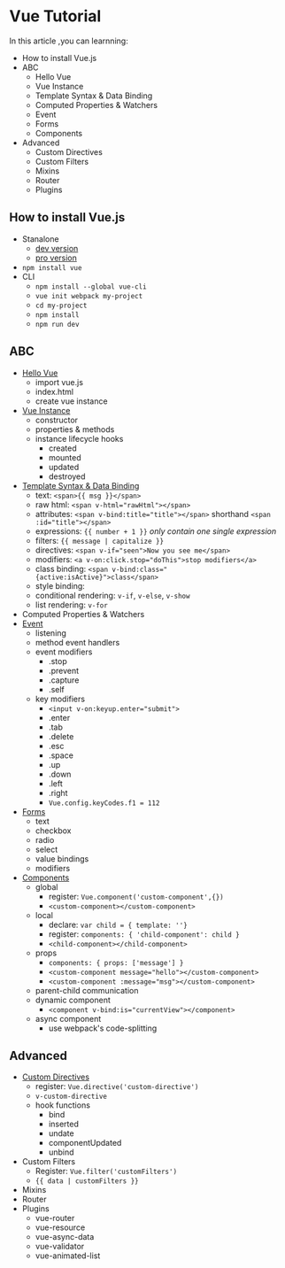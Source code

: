 # Vue Tutorial
In this article ,you can learnning:

* How to install Vue.js
* ABC
    * Hello Vue
    * Vue Instance
    * Template Syntax & Data Binding
    * Computed Properties & Watchers
    * Event
    * Forms
    * Components
* Advanced
    * Custom Directives
    * Custom Filters
    * Mixins
    * Router
    * Plugins

## How to install Vue.js
* Stanalone
    * [dev version](http://vuejs.org/js/vue.js)
    * [pro version](http://vuejs.org/js/vue.min.js)
* `npm install vue`
* CLI
    * `npm install --global vue-cli`
    * `vue init webpack my-project`
    * `cd my-project`
    * `npm install`
    * `npm run dev`

## ABC
* [Hello Vue](src/hello.html)
    * import vue.js
    * index.html
    * create vue instance
* [Vue Instance](src/vue-instance.html)
    * constructor
    * properties & methods
    * instance lifecycle hooks
        * created
        * mounted
        * updated
        * destroyed
* [Template Syntax & Data Binding](src/syntax.html)
    * text: `<span>{{ msg }}</span>`
    * raw html: `<span v-html="rawHtml"></span>`
    * attributes: `<span v-bind:title="title"></span>` shorthand `<span :id="title"></span>`
    * expressions: `{{ number + 1 }}` *only contain one single expression*
    * filters: `{{ message | capitalize }}`
    * directives: `<span v-if="seen">Now you see me</span>`
    * modifiers: `<a v-on:click.stop="doThis">stop modifiers</a>`
    * class binding: `<span v-bind:class="{active:isActive}">class</span>`
    * style binding: 
    * conditional rendering: `v-if`, `v-else`, `v-show`
    * list rendering: `v-for`
* Computed Properties & Watchers
* [Event](src/event.html)
    * listening
    * method event handlers
    * event modifiers
        * .stop
        * .prevent
        * .capture
        * .self
    * key modifiers
        * `<input v-on:keyup.enter="submit">`
        * .enter
        * .tab
        * .delete
        * .esc
        * .space
        * .up
        * .down
        * .left
        * .right
        * `Vue.config.keyCodes.f1 = 112`
* [Forms](src/forms.html)
    * text
    * checkbox
    * radio
    * select
    * value bindings
    * modifiers
* [Components](src/components.html)
    * global
        * register: `Vue.component('custom-component',{})`
        * `<custom-component></custom-component>`
    * local
        * declare: `var child = { template: ''}`
        * register: `components: { 'child-component': child }`
        * `<child-component></child-component>`
    * props
        * `components: { props: ['message'] }`
        * `<custom-component message="hello"></custom-component>`
        * `<custom-component :message="msg"></custom-component>`
    * parent-child communication
    * dynamic component
        * `<component v-bind:is="currentView"></component>`
    * async component
        * use webpack's code-splitting

## Advanced
* [Custom Directives](src/directive.html)
    * register: `Vue.directive('custom-directive')`
    * `v-custom-directive`
    * hook functions
        * bind
        * inserted
        * undate
        * componentUpdated
        * unbind
* Custom Filters
    * Register: `Vue.filter('customFilters')`
    * `{{ data | customFilters }}`
* Mixins
* Router
* Plugins
    * vue-router
    * vue-resource
    * vue-async-data
    * vue-validator
    * vue-animated-list




